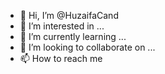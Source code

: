 - 👋 Hi, I’m @HuzaifaCand
- 👀 I’m interested in ...
- 🌱 I’m currently learning ...
- 💞️ I’m looking to collaborate on ...
- 📫 How to reach me

<!---
HuzaifaCand/HuzaifaCand is a ✨ special ✨ repository because its `README.md` (this file) appears on your GitHub profile.
You can click the Preview link to take a look at your changes.
--->
